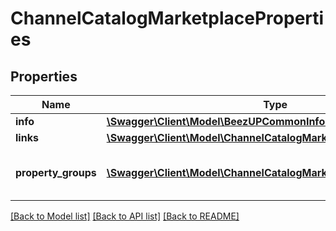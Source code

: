 # ChannelCatalogMarketplaceProperties

## Properties
Name | Type | Description | Notes
------------ | ------------- | ------------- | -------------
**info** | [**\Swagger\Client\Model\BeezUPCommonInfoSummaries**](BeezUPCommonInfoSummaries.md) |  | [optional] 
**links** | [**\Swagger\Client\Model\ChannelCatalogMarketplacePropertiesLinks**](ChannelCatalogMarketplacePropertiesLinks.md) |  | 
**property_groups** | [**\Swagger\Client\Model\ChannelCatalogMarketplacePropertyGroup[]**](ChannelCatalogMarketplacePropertyGroup.md) | The groups settings with constraints | 

[[Back to Model list]](../README.md#documentation-for-models) [[Back to API list]](../README.md#documentation-for-api-endpoints) [[Back to README]](../README.md)


